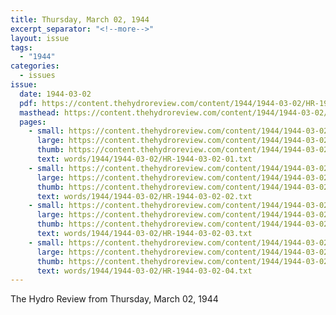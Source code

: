 ```yaml
---
title: Thursday, March 02, 1944
excerpt_separator: "<!--more-->"
layout: issue
tags:
  - "1944"
categories:
  - issues
issue:
  date: 1944-03-02
  pdf: https://content.thehydroreview.com/content/1944/1944-03-02/HR-1944-03-02.pdf
  masthead: https://content.thehydroreview.com/content/1944/1944-03-02/masthead/HR-1944-03-02.jpg
  pages:
    - small: https://content.thehydroreview.com/content/1944/1944-03-02/small/HR-1944-03-02-01.jpg
      large: https://content.thehydroreview.com/content/1944/1944-03-02/large/HR-1944-03-02-01.jpg
      thumb: https://content.thehydroreview.com/content/1944/1944-03-02/thumbnails/HR-1944-03-02-01.jpg
      text: words/1944/1944-03-02/HR-1944-03-02-01.txt
    - small: https://content.thehydroreview.com/content/1944/1944-03-02/small/HR-1944-03-02-02.jpg
      large: https://content.thehydroreview.com/content/1944/1944-03-02/large/HR-1944-03-02-02.jpg
      thumb: https://content.thehydroreview.com/content/1944/1944-03-02/thumbnails/HR-1944-03-02-02.jpg
      text: words/1944/1944-03-02/HR-1944-03-02-02.txt
    - small: https://content.thehydroreview.com/content/1944/1944-03-02/small/HR-1944-03-02-03.jpg
      large: https://content.thehydroreview.com/content/1944/1944-03-02/large/HR-1944-03-02-03.jpg
      thumb: https://content.thehydroreview.com/content/1944/1944-03-02/thumbnails/HR-1944-03-02-03.jpg
      text: words/1944/1944-03-02/HR-1944-03-02-03.txt
    - small: https://content.thehydroreview.com/content/1944/1944-03-02/small/HR-1944-03-02-04.jpg
      large: https://content.thehydroreview.com/content/1944/1944-03-02/large/HR-1944-03-02-04.jpg
      thumb: https://content.thehydroreview.com/content/1944/1944-03-02/thumbnails/HR-1944-03-02-04.jpg
      text: words/1944/1944-03-02/HR-1944-03-02-04.txt
---
```


The Hydro Review from Thursday, March 02, 1944

<!--more-->

